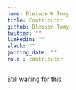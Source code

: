```yaml
---
name: Blesson K Tomy
title: Contributor
github: Blesson-Tomy
twitter: ""
linkedin: ""
slack: ""
joining_date: ""
role : contributor
---
```


Still waiting for this
